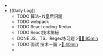 -
- [[Daily Log]]
	- TODO 算法- N皇后问题
	- TODO webpack
	- TODO React coding-Redux
	- TODO React技术揭秘
	- DONE JS、TS、Regex练习题 >[🍅🍅 95min](#agenda-pomo://?t=f-1689046382788-1500%2Cp-1689048273429-677%2Cf-1689049958830-1500%2Cp-1689051606893-818%2Cp-1689056124859-1162)
	- TODO 面试 技术一面 >[🍅 40min](#agenda-pomo://?t=f-1689005037443-1500%2Cp-1689007960234-876)
	-